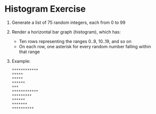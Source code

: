 # Histogram Exercise

1. Generate a list of 75 random integers, each from 0 to 99

2. Render a horizontal bar graph (histogram), which has:

   * Ten rows representing the ranges 0..9, 10..19, and so on
   * On each row, one asterisk for every random number falling within that range

3. Example:

       ************
       *****
       *****
       ******
       ***
       ************
       *********
       ******
       *******
       **********

